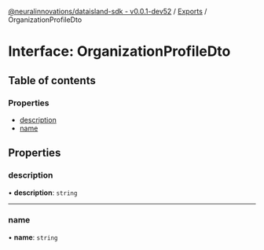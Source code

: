 [@neuralinnovations/dataisland-sdk - v0.0.1-dev52](../../README.md) / [Exports](../modules.md) / OrganizationProfileDto

# Interface: OrganizationProfileDto

## Table of contents

### Properties

- [description](OrganizationProfileDto.md#description)
- [name](OrganizationProfileDto.md#name)

## Properties

### description

• **description**: `string`

___

### name

• **name**: `string`
